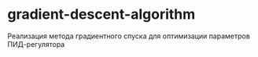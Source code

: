 # gradient-descent-algorithm
Реализация метода градиентного спуска для оптимизации параметров ПИД-регулятора
